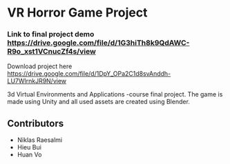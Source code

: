 # VR Horror Game Project
### Link to final project demo https://drive.google.com/file/d/1G3hiTh8k9QdAWC-R9o_xst1VCnucZf4s/view 
Download project here https://drive.google.com/file/d/1DpY_OPa2C1d8svAnddh-LU7WlrnkJR9N/view

3d Virtual Environments and Applications -course final project. The game is made using Unity and all used assets are created using Blender.

## Contributors

- Niklas Raesalmi
- Hieu Bui
- Huan Vo
